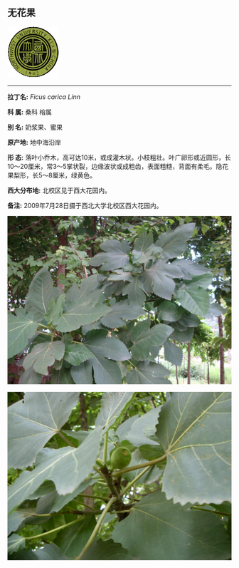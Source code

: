 ## 无花果

![西北大学校园网络植物志](JPG/nwu.gif)

---

**拉丁名:**  _Ficus carica Linn_

**科 属:** 桑科 榕属

**别 名:** 奶浆果、蜜果

**原产地:** 地中海沿岸

**形  态:** 落叶小乔木，高可达10米，或成灌木状。小枝粗壮。叶广卵形或近圆形，长10～20厘米，常3～5掌状裂，边缘波状或成粗齿，表面粗糙，背面有柔毛。隐花果梨形，长5～8厘米，绿黄色。

**西大分布地:** 北校区见于西大花园内。

**备注:** 2009年7月28日摄于西北大学北校区西大花园内。

![无花果](JPG/无花果.JPG) 

![无花果](JPG/无花果1.JPG) 

